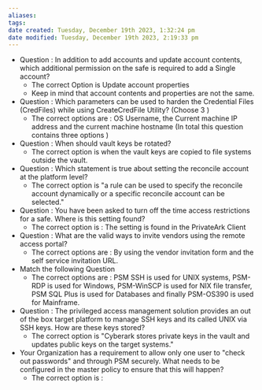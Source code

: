 ```yaml
---
aliases: 
tags: 
date created: Tuesday, December 19th 2023, 1:32:24 pm
date modified: Tuesday, December 19th 2023, 2:19:33 pm
---
```

- Question : In addition to add accounts and update account contents, which additional permission on the safe is required to add a Single account?  
	- The correct Option is Update account properties
	- Keep in mind that account contents and properties are not the same.
- Question : Which parameters can be used to harden the Credential Files (CredFiles) while using CreateCredFile Utility? (Choose 3 )
	- The correct options are : OS Username, the Current machine IP address and the current machine hostname (In total this question contains three options )
- Question : When should vault keys be rotated?
	- The correct option is when the vault keys are copied to file systems outside the vault.
- Question : Which statement is true about setting the reconcile account at the platform level?
	- The correct option is "a rule can be used to specify the reconcile account dynamically or a specific reconcile account can be selected."
- Question : You have been asked to turn off the time access restrictions for a safe. Where is this setting found?
	- The correct option is : The setting is found in the PrivateArk Client
- Question : What are the valid ways to invite vendors using the remote access portal?
	- The correct options are : By using the vendor invitation form and the self service invitation URL.
- Match the following Question
	- The correct options are : PSM SSH is used for UNIX systems, PSM-RDP is used for Windows, PSM-WinSCP is used for NIX file transfer, PSM SQL Plus is used for Databases and finally PSM-OS390 is used for Mainframe.
- Question : The privileged access management solution provides an out of the box target platform to manage SSH keys and its called UNIX via SSH keys. How are these keys stored?
	- The correct option is "Cyberark stores private keys in the vault and updates public keys on the target systems."
- Your Organization has a requirement to allow only one user to "check out passwords" and through PSM securely. What needs to be configured in the master policy to ensure that this will happen?
	- The correct option is : 